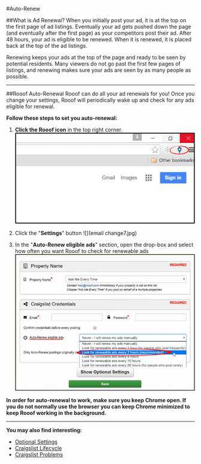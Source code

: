 #Auto-Renew

##What is Ad Renewal?
When you initially post your ad, it is at the top on the first page of ad listings. Eventually your ad gets pushed down the page (and eventually after the first page) as your competitors post their ad. After 48 hours, your ad is eligible to be renewed. When it is renewed, it is placed back at the top of the ad listings.

Renewing keeps your ads at the top of the page and ready to be seen by potential residents. Many viewers do not go past the first few pages of listings, and renewing makes sure your ads are seen by as many people as possible.

---

##Rooof Auto-Renewal
Rooof can do all your ad renewals for you! Once you change your settings, Rooof will periodically wake up and check for any ads eligible for renewal.

**Follow these steps to set you auto-renewal:**

1. **Click the Rooof icon** in the top right corner.
![](chrome2.jpg)

2. Click the "**Settings**" button
![](email change7.jpg)

3. In the "**Auto-Renew eligible ads**" section, open the drop-box and select how often you want Rooof to check for renewable ads
![](renew1.jpg)

**In order for auto-renewal to work, make sure you keep Chrome open. If you do not normally use the browser you can keep Chrome minimized to keep Rooof working in the background.**

---
**You may also find interesting:**
- [Optional Settings](http://docs.rooof.com/rooof_optional_settings.html)
- [Craigslist Lifecycle](http://docs.rooof.com/craigslistlifecycle_md.html)
- [Craigslist Problems](http://docs.rooof.com/craigslist_problems.html)

